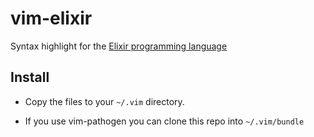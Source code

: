 # vim-elixir

Syntax highlight for the [Elixir programming language](http://elixir-lang.org)

## Install

* Copy the files to your `~/.vim` directory.

* If you use vim-pathogen you can clone this repo into `~/.vim/bundle`
